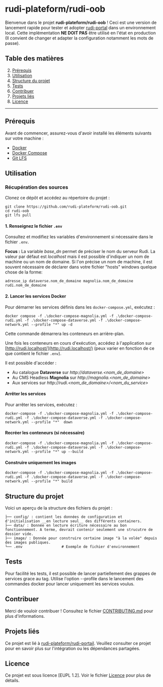# **rudi-plateform/rudi-oob**

Bienvenue dans le projet **rudi-plateform/rudi-oob** ! Ceci est une version de lancement rapide pour tester et adopter [rudi-portal](https://github.com/rudi-platform/rudi-portal) dans un environnement local. Cette implémentation __NE DOIT PAS__ être utilisé en l'état en production (Il convient de changer et adapter la configuration notamment les mots de passe). 

## Table des matières
2. [Prérequis](#prérequis)
4. [Utilisation](#utilisation)
5. [Structure du projet](#structure-du-projet)
6. [Tests](#tests)
7. [Contribuer](#contribuer)
8. [Projets liés](#projets-liés)
9. [Licence](#licence)

---

## Prérequis

Avant de commencer, assurez-vous d'avoir installé les éléments suivants sur votre machine :
- [Docker](https://docs.docker.com/get-docker/)
- [Docker Compose](https://docs.docker.com/compose/install/)
- [Git LFS](https://git-lfs.com/)


## Utilisation

### Récupération des sources

Clonez ce dépôt et accédez au répertoire du projet :

```
git clone https://github.com/rudi-plateform/rudi-oob.git
cd rudi-oob
git lfs pull
```

#### 1. Renseignez le fichier `.env`

Consultez et modifiez les variables d'environnement si nécessaire dans le fichier `.env`.

**Focus :**
La variable *base_dn* permet de préciser le nom du serveur Rudi.
La valeur par défaut est *localhost* mais il est possible d'indiquer un nom de machine ou un nom de domaine.
Si l'on précise un nom de machine, il est souvent nécessaire de déclarer dans votre fichier "hosts" windows quelque chose de la forme:

```
adresse_ip dataverse.nom_de_domaine magnolia.nom_de_domaine rudi.nom_de_domaine
```

#### 2. Lancer les services Docker

Pour démarrer les services définis dans les `docker-compose.yml`, exécutez :

```
docker compose -f .\docker-compose-magnolia.yml -f .\docker-compose-rudi.yml -f .\docker-compose-dataverse.yml -f .\docker-compose-network.yml --profile "*" up -d
```

Cette commande démarrera les conteneurs en arrière-plan.

Une fois les conteneurs en cours d'exécution, accédez à l'application sur [http://rudi.localhost/](http://rudi.localhost/) (peux varier en fonction de ce que contient le fichier `.env`).

Il est possible d'accéder :

- Au catalogue **Dataverse** sur *http://dataverse.<nom_de_domaine>*
- Au CMS Headless **Magnolia** sur *http://magnolia.<nom_de_domaine>*
- Aux services sur *http://rudi.<nom_de_domaine>/<nom_du_service>*


#### Arrêter les services
Pour arrêter les services, exécutez :

```
docker-compose -f .\docker-compose-magnolia.yml -f .\docker-compose-rudi.yml -f .\docker-compose-dataverse.yml -f .\docker-compose-network.yml --profile "*"  down
```

#### Recréer les conteneurs (si nécessaire)

```
docker-compose -f .\docker-compose-magnolia.yml -f .\docker-compose-rudi.yml -f .\docker-compose-dataverse.yml -f .\docker-compose-network.yml --profile "*" up --build
```

#### Construire uniquement les images

```
docker-compose -f .\docker-compose-magnolia.yml -f .\docker-compose-rudi.yml -f .\docker-compose-dataverse.yml -f .\docker-compose-network.yml --profile "*" build
```

## Structure du projet

Voici un aperçu de la structure des fichiers du projet :

```
├── config/ : contient les données de configuration et d'initialisation __en lecture seul__ des différents containers.
├── data/ : Donnée en lecture écriture nécessaire au bon fonctionnement. A terme, devrait contenir seulement une strucutre de dossier vide.
├── image/ : Donnée pour construire certaine image "à la volée" depuis des images publiques.
└── .env                  # Exemple de fichier d'environnement
```

## Tests

Pour facilité les tests, il est possible de lancer partiellement des grappes de services grace au tag. Utilise l'option --profile dans le lancement des commandes docker pour lancer uniquement les services voulus.

## Contribuer

Merci de vouloir contribuer ! Consultez le fichier [CONTRIBUTING.md](./CONTRIBUTING.md) pour plus d'informations.

## Projets liés

Ce projet est lié à [rudi-plateform/rudi-portail](https://github.com/rudi-platform/rudi-portal). Veuillez consulter ce projet pour en savoir plus sur l'intégration ou les dépendances partagées.

## Licence

Ce projet est sous licence [EUPL 1.2]. Voir le fichier [Licence](./LICENSE) pour plus de détails.
